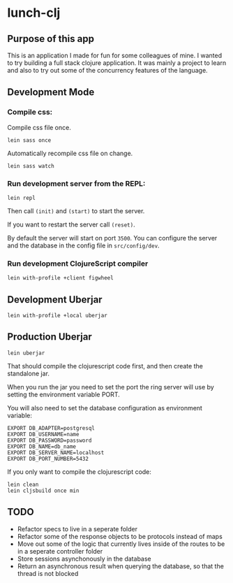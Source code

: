 # lunch-clj

## Purpose of this app

This is an application I made for fun for some colleagues of mine. I wanted to try building a full stack clojure application. It was mainly a project to learn and also to try out some of the concurrency features of the language.

## Development Mode

### Compile css:

Compile css file once.

```
lein sass once
```

Automatically recompile css file on change.

```
lein sass watch
```

### Run development server from the REPL:

```
lein repl
```

Then call `(init)` and `(start)` to start the server.

If you want to restart the server call `(reset)`.

By default the server will start on port `3500`. You can configure the server and the database in the config file in `src/config/dev`.

### Run development ClojureScript compiler

```
lein with-profile +client figwheel
```
## Development Uberjar

```
lein with-profile +local uberjar
```

## Production Uberjar

```
lein uberjar
```

That should compile the clojurescript code first, and then create the standalone jar.

When you run the jar you need to set the port the ring server will use by setting the environment variable PORT.

You will also need to set the database configuration as environment variable:

```
EXPORT DB_ADAPTER=postgresql
EXPORT DB_USERNAME=name
EXPORT DB_PASSWORD=password
EXPORT DB_NAME=db_name
EXPORT DB_SERVER_NAME=localhost
EXPORT DB_PORT_NUMBER=5432
```


If you only want to compile the clojurescript code:

```
lein clean
lein cljsbuild once min
```

## TODO

- Refactor specs to live in a seperate folder
- Refactor some of the response objects to be protocols instead of maps
- Move out some of the logic that currently lives inside of the routes to be in a seperate controller folder
- Store sessions asynchonously in the database 
- Return an asynchronous result when querying the database, so that the thread is not blocked
